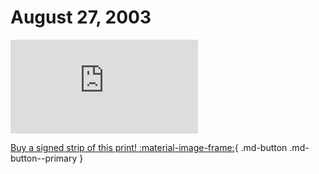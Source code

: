 # August 27, 2003

![](https://www.achewood.com/comic.php?date=08272003)

[Buy a signed strip of this print! :material-image-frame:](https://achewood-holiday-pop-up.myshopify.com/products/strip#08272003){ .md-button .md-button--primary }
